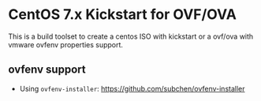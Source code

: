 # CentOS 7.x Kickstart for OVF/OVA

This is a build toolset to create a centos ISO with kickstart or a ovf/ova with
vmware ovfenv properties support.

## ovfenv support

* Using `ovfenv-installer`: https://github.com/subchen/ovfenv-installer
